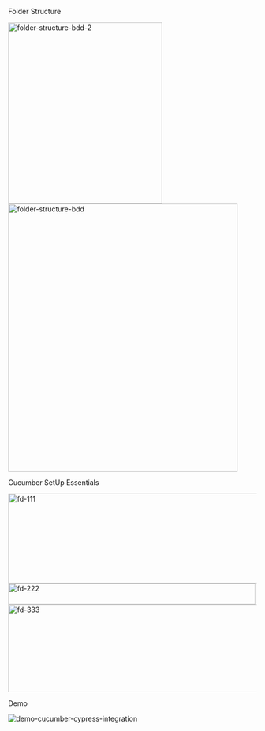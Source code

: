 Folder Structure

<img width="312" height="368" alt="folder-structure-bdd-2" src="https://github.com/user-attachments/assets/3689a8f8-7ec7-47ed-8b63-504c79781e77" />
<img width="465" height="543" alt="folder-structure-bdd" src="https://github.com/user-attachments/assets/f9aed35a-7dc7-4c4b-ba90-c6bf7c5087b1" />

Cucumber SetUp Essentials

<img width="1005" height="182" alt="fd-111" src="https://github.com/user-attachments/assets/3d3dfa47-4340-43ef-a5eb-d5facd8242da" />
<img width="501" height="43" alt="fd-222" src="https://github.com/user-attachments/assets/2d30bb7c-6a8e-486a-8136-84fdbf72be50" />
<img width="978" height="178" alt="fd-333" src="https://github.com/user-attachments/assets/ed0d53dd-9f99-4012-ab4d-efcd3279b878" />

Demo

![demo-cucumber-cypress-integration](https://github.com/user-attachments/assets/5bc3519b-566d-4739-b450-336a82fc1dbd)
